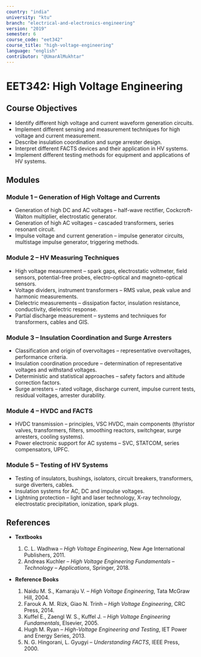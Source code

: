 ```yaml
---
country: "india"
university: "ktu"
branch: "electrical-and-electronics-engineering"
version: "2019"
semester: 6
course_code: "eet342"
course_title: "high-voltage-engineering"
language: "english"
contributor: "@UmarAlMukhtar"
---
```


# EET342: High Voltage Engineering  

## Course Objectives  
* Identify different high voltage and current waveform generation circuits.  
* Implement different sensing and measurement techniques for high voltage and current measurement.  
* Describe insulation coordination and surge arrester design.  
* Interpret different FACTS devices and their application in HV systems.  
* Implement different testing methods for equipment and applications of HV systems.  

## Modules  

### Module 1 – Generation of High Voltage and Currents  
* Generation of high DC and AC voltages – half-wave rectifier, Cockcroft-Walton multiplier, electrostatic generator.  
* Generation of high AC voltages – cascaded transformers, series resonant circuit.  
* Impulse voltage and current generation – impulse generator circuits, multistage impulse generator, triggering methods.  

### Module 2 – HV Measuring Techniques  
* High voltage measurement – spark gaps, electrostatic voltmeter, field sensors, potential-free probes, electro-optical and magneto-optical sensors.  
* Voltage dividers, instrument transformers – RMS value, peak value and harmonic measurements.  
* Dielectric measurements – dissipation factor, insulation resistance, conductivity, dielectric response.  
* Partial discharge measurement – systems and techniques for transformers, cables and GIS.  

### Module 3 – Insulation Coordination and Surge Arresters  
* Classification and origin of overvoltages – representative overvoltages, performance criteria.  
* Insulation coordination procedure – determination of representative voltages and withstand voltages.  
* Deterministic and statistical approaches – safety factors and altitude correction factors.  
* Surge arresters – rated voltage, discharge current, impulse current tests, residual voltages, arrester durability.  

### Module 4 – HVDC and FACTS  
* HVDC transmission – principles, VSC HVDC, main components (thyristor valves, transformers, filters, smoothing reactors, switchgear, surge arresters, cooling systems).  
* Power electronic support for AC systems – SVC, STATCOM, series compensators, UPFC.  

### Module 5 – Testing of HV Systems  
* Testing of insulators, bushings, isolators, circuit breakers, transformers, surge diverters, cables.  
* Insulation systems for AC, DC and impulse voltages.  
* Lightning protection – light and laser technology, X-ray technology, electrostatic precipitation, ionization, spark plugs.  

## References  
* **Textbooks**  
  1. C. L. Wadhwa – *High Voltage Engineering*, New Age International Publishers, 2011.  
  2. Andreas Kuchler – *High Voltage Engineering Fundamentals – Technology – Applications*, Springer, 2018.  

* **Reference Books**  
  1. Naidu M. S., Kamaraju V. – *High Voltage Engineering*, Tata McGraw Hill, 2004.  
  2. Farouk A. M. Rizk, Giao N. Trinh – *High Voltage Engineering*, CRC Press, 2014.  
  3. Kuffel E., Zaengl W. S., Kuffel J. – *High Voltage Engineering Fundamentals*, Elsevier, 2005.  
  4. Hugh M. Ryan – *High-Voltage Engineering and Testing*, IET Power and Energy Series, 2013.  
  5. N. G. Hingorani, L. Gyugyi – *Understanding FACTS*, IEEE Press, 2000.  
